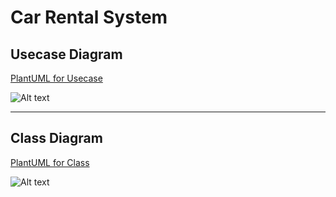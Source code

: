 # Car Rental  System

## Usecase Diagram

[PlantUML for Usecase](https://www.plantuml.com/plantuml/uml/RP7FQW8n48VlynI3UrwmhdyKIh4ilRPGyG76P5P3iuaaiuAKldkDh6659PTlXY-_8Pbj50hIjHOiDuBYCPZZIL2Rm4gCTq1AVC1zv80KiUlhoTUP0zreahhsy6Zlhb6ulJSZGCeWTxICave21dP25cFlO55Fq_a5n2woedZpTan1dV2ctqFszGiMwqfNpN9eVNFaSE61DXlJwXEh7wGB6Ki7OurSqJU3IzLujdJ18Gsy-PYdFPxfshAJtbfaQwYzQpr8McBHDEemLSyJM__qcDMOzQ6D90Sr2naRUtUTtUTlT1e_lPZ6A4fxxEqD5YlQh1J17q0gNyiI8oHU9awhJFCphXy8q65PlgMDP9fbgZBDCorWoqvthVq7)

![Alt text](http://www.plantuml.com/plantuml/png/RP7FQW8n48VlynI3UrwmhdyKIh4ilRPGyG76P5P3iuaaiuAKldkDh6659PTlXY-_8Pbj50hIjHOiDuBYCPZZIL2Rm4gCTq1AVC1zv80KiUlhoTUP0zreahhsy6Zlhb6ulJSZGCeWTxICave21dP25cFlO55Fq_a5n2woedZpTan1dV2ctqFszGiMwqfNpN9eVNFaSE61DXlJwXEh7wGB6Ki7OurSqJU3IzLujdJ18Gsy-PYdFPxfshAJtbfaQwYzQpr8McBHDEemLSyJM__qcDMOzQ6D90Sr2naRUtUTtUTlT1e_lPZ6A4fxxEqD5YlQh1J17q0gNyiI8oHU9awhJFCphXy8q65PlgMDP9fbgZBDCorWoqvthVq7)

---


## Class Diagram

[PlantUML for Class](https://www.plantuml.com/plantuml/uml/hLLFZvi-4BtpAQpyBiclvT0hgg8bVrP5OZSLP5VggN9W5gm0ZcpJBKhtkzVZO4oIRdhf1UpncpVFRsouaueArTQLbrLKIhBWV7_qY4zO7f2eKJXKJ5KGa5G9rXGOeAqgkP01YPbKdqCpc-D2HXKKN7I1uTbs1_2yDy-3fgs7Y6PFbz7t--YZHvBDG_YuZPPw-6MJ99j43rP9-13gzxrU2TDlcE-aHGfg8sz7HSRpCrM2Plk09FePSos4ySO0TLQgg6ebYh9ZiqCfMrXHfKdmgGlPIZ7R2IewKwYXDU2xwZa3SibkVR3wvfvFMWd6dqZ7qqxgw1D6j4ckYkKnPMYU2v1ol9-CgMuybyfeTO43QvReWUcJutMxrCpXSnZ5uI9UQqVZJRf5qzVfEdbUh_GmIjEdzSfx8tsgCS_9qctRWJZnEmEi0bsnDuhu5Rmetv-JU02LL18w02QV9iHl3xx_FvdKjEacGpTx925JBO1dpAJFhXEvJNHssjGfBGe1HP-9nCGNh2XHqN3ih29RTmHnXbs2tCR6pboZKE2l4n492FnKqEJIh3k6qpMnkRtXk0rjz7_aXGcf7cdj6go35RsErIpFAnX7tGrnrk2PWfgoogNwXv8ty7XggOkoV0pHBAzSvDVK3u1vI4iKLxGwyU0EvRA4RCzRDNml9D1CP6KAuWVBK2PGDxMt9iBRDq0M5n5RsDv5HflZlw8c7_2sONZAp06qVPoPOGMqGKmE5IZuAmnofju5cQ7Ro-a87ArE-RNTLKoMa8--87AEUC-rSZXTE767opJ4BJgyWmpMtKGPKUzLSHn-pbyRFCTZo-sjwjNSndX_O7FTkK5u0sQTFIjunBuKODgowBRuzvgU_SDcPm1j01TJYi-0cCdvEduzfae_t5zjvdfwgUoeb-wqTsrT_GO0)

![Alt text](http://www.plantuml.com/plantuml/png/hLLFZvi-4BtpAQpyBiclvT0hgg8bVrP5OZSLP5VggN9W5gm0ZcpJBKhtkzVZO4oIRdhf1UpncpVFRsouaueArTQLbrLKIhBWV7_qY4zO7f2eKJXKJ5KGa5G9rXGOeAqgkP01YPbKdqCpc-D2HXKKN7I1uTbs1_2yDy-3fgs7Y6PFbz7t--YZHvBDG_YuZPPw-6MJ99j43rP9-13gzxrU2TDlcE-aHGfg8sz7HSRpCrM2Plk09FePSos4ySO0TLQgg6ebYh9ZiqCfMrXHfKdmgGlPIZ7R2IewKwYXDU2xwZa3SibkVR3wvfvFMWd6dqZ7qqxgw1D6j4ckYkKnPMYU2v1ol9-CgMuybyfeTO43QvReWUcJutMxrCpXSnZ5uI9UQqVZJRf5qzVfEdbUh_GmIjEdzSfx8tsgCS_9qctRWJZnEmEi0bsnDuhu5Rmetv-JU02LL18w02QV9iHl3xx_FvdKjEacGpTx925JBO1dpAJFhXEvJNHssjGfBGe1HP-9nCGNh2XHqN3ih29RTmHnXbs2tCR6pboZKE2l4n492FnKqEJIh3k6qpMnkRtXk0rjz7_aXGcf7cdj6go35RsErIpFAnX7tGrnrk2PWfgoogNwXv8ty7XggOkoV0pHBAzSvDVK3u1vI4iKLxGwyU0EvRA4RCzRDNml9D1CP6KAuWVBK2PGDxMt9iBRDq0M5n5RsDv5HflZlw8c7_2sONZAp06qVPoPOGMqGKmE5IZuAmnofju5cQ7Ro-a87ArE-RNTLKoMa8--87AEUC-rSZXTE767opJ4BJgyWmpMtKGPKUzLSHn-pbyRFCTZo-sjwjNSndX_O7FTkK5u0sQTFIjunBuKODgowBRuzvgU_SDcPm1j01TJYi-0cCdvEduzfae_t5zjvdfwgUoeb-wqTsrT_GO0)
